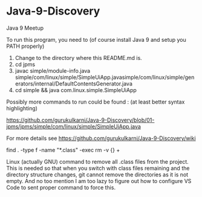 # Java-9-Discovery
Java 9 Meetup

To run this program, you need to (of course install Java 9 and setup you PATH properly)
1. Change to the directory where this README.md is.
2. cd jpms
3. javac simple/module-info.java  simple/com/linux/simple/SimpleUiApp.javasimple/com/linux/simple/generators/internal/DefaultContentsGenerator.java
4. cd simple && java com.linux.simple.SimpleUiApp

Possibly more commands to run could be found : (at least better syntax highlighting)

https://github.com/gurukulkarni/Java-9-Discovery/blob/01-jpms/jpms/simple/com/linux/simple/SimpleUiApp.java

For more details see https://github.com/gurukulkarni/Java-9-Discovery/wiki

find . -type f -name "*.class" -exec rm -v {} +

Linux (actually GNU) command to remove all .class files from the project.
This is needed so that when you switch with class files remaining and the directory structure changes, git cannot remove the directories as it is not empty.
And no too mention I am too lazy to figure out how to configure VS Code to sent proper command to force this.